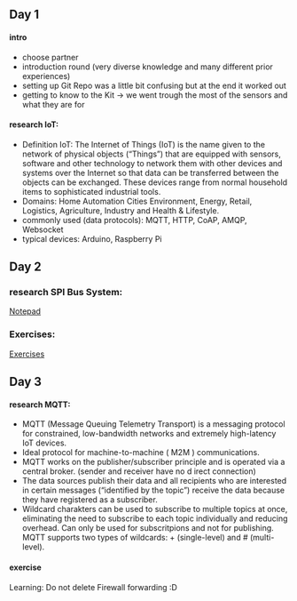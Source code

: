 ## Day 1
#### intro
- choose partner
- introduction round (very diverse knowledge and many different prior experiences)
- setting up Git Repo was a little bit confusing but at the end it worked out
- getting to know to the Kit -> we went trough the most of the sensors and what they are for

#### research IoT:
- Definition IoT:
The Internet of Things (IoT) is the name given to the network of physical objects (“Things”) that are equipped with sensors, software and other technology to network them with other devices and systems over the Internet so that data can be transferred between the objects can be exchanged. These devices range from normal household items to sophisticated industrial tools. 
- Domains:
Home Automation Cities Environment, Energy, Retail, Logistics, Agriculture, Industry and Health & Lifestyle.
- commonly used (data protocols):
MQTT, HTTP, CoAP, AMQP, Websocket
- typical devices:
Arduino, Raspberry Pi



## Day 2
### research SPI Bus System:
[Notepad](/Notepad.docx)

### Exercises:
[Exercises](/Teamfolder/exercises/exercise02)



## Day 3
#### research MQTT:
- MQTT (Message Queuing Telemetry Transport) is a messaging protocol for constrained, low-bandwidth networks and extremely high-latency IoT devices.
- Ideal protocol for machine-to-machine ( M2M ) communications.
- MQTT works on the publisher/subscriber principle and is operated via a central broker. (sender and receiver have no d	irect connection)
- The data sources publish their data and all recipients who are interested in certain messages (“identified by the topic”) receive the data because they have registered as a subscriber.
- Wildcard charakters can be used to subscribe to multiple topics at once, eliminating the need to subscribe to each topic individually and reducing overhead. Can only be used for subscritpions and not for publishing. MQTT supports two types of wildcards: + (single-level) and # (multi-level).

#### exercise
Learning: Do not delete Firewall forwarding :D
